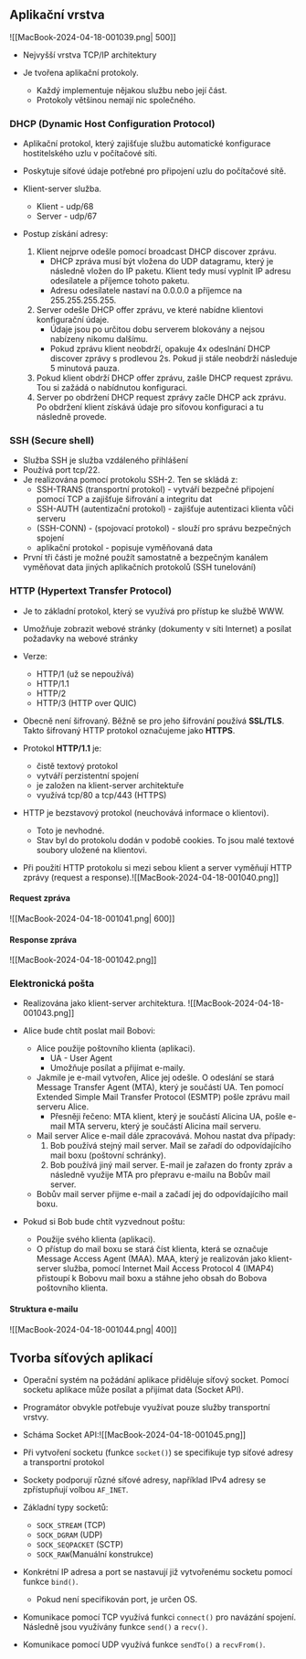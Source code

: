 ## Aplikační vrstva
![[MacBook-2024-04-18-001039.png| 500]]
- Nejvyšší vrstva TCP/IP architektury

- Je tvořena aplikační protokoly.
	- Každý implementuje nějakou službu nebo její část.
	- Protokoly většinou nemají nic společného.

### DHCP (Dynamic Host Configuration Protocol)
- Aplikační protokol, který zajišťuje službu automatické konfigurace hostitelského uzlu v počítačové síti.
- Poskytuje síťové údaje potřebné pro připojení uzlu do počítačové sítě.
- Klient-server služba. 
	- Klient - udp/68
	- Server - udp/67

- Postup získání adresy:
	1. Klient nejprve odešle pomocí broadcast DHCP discover zprávu.
		- DHCP zpráva musí být vložena do UDP datagramu, který je následně vložen do IP paketu. Klient tedy musí vyplnit IP adresu odesílatele a příjemce tohoto paketu. 
		- Adresu odesílatele nastaví na 0.0.0.0 a příjemce na 255.255.255.255.
	2. Server odešle DHCP offer zprávu, ve které nabídne klientovi konfigurační údaje.
		- Údaje jsou po určitou dobu serverem blokovány a nejsou nabízeny nikomu dalšímu.
		- Pokud zprávu klient neobdrží, opakuje 4x odeslnání DHCP discover zprávy s prodlevou 2s. Pokud ji stále neobdrží následuje 5 minutová pauza.
	3. Pokud klient obdrží DHCP offer zprávu, zašle DHCP request zprávu. Tou si zažádá o nabídnutou konfiguraci.
	4. Server po obdržení DHCP request zprávy začle DHCP ack zprávu. Po obdržení klient získává údaje pro síťovou konfiguraci a tu následně provede.

### SSH (Secure shell)
- Služba SSH je služba vzdáleného přihlášení
- Používá port tcp/22.
- Je realizována pomocí protokolu SSH-2. Ten se skládá z:
	- SSH-TRANS (transportní protokol) - vytváří bezpečné připojení pomocí TCP a zajišťuje šifrování a integritu dat
	- SSH-AUTH (autentizační protokol) - zajišťuje autentizaci klienta vůči serveru
	- (SSH-CONN) - (spojovací protokol) - slouží pro správu bezpečných spojení
	- aplikační protokol - popisuje vyměňovaná data
- První tři části je možné použít samostatně a bezpečným kanálem vyměňovat data jiných aplikačních protokolů (SSH tunelování)

### HTTP (Hypertext Transfer Protocol)
- Je to základní protokol, který se využívá pro přístup ke službě WWW.
- Umožňuje zobrazit webové stránky (dokumenty v síti Internet) a posílat požadavky na webové stránky
- Verze:
	- HTTP/1 (už se nepoužívá)
	- HTTP/1.1
	- HTTP/2
	- HTTP/3 (HTTP over QUIC)

- Obecně není šifrovaný. Běžně se pro jeho šifrování používá **SSL/TLS**. Takto šifrovaný HTTP protokol označujeme jako **HTTPS**.

- Protokol **HTTP/1.1** je:
	- čistě textový protokol 
	- vytváří perzistentní spojení 
	- je založen na klient-server architektuře
	- využívá tcp/80 a tcp/443 (HTTPS)

- HTTP je bezstavový protokol (neuchovává informace o klientovi). 
	- Toto je nevhodné.
	- Stav byl do protokolu dodán v podobě cookies. To jsou malé textové soubory uložené na klientovi.

- Při použití HTTP protokolu si mezi sebou klient a server vyměňují HTTP zprávy (request a response).![[MacBook-2024-04-18-001040.png]]

#### Request zpráva
![[MacBook-2024-04-18-001041.png| 600]]

#### Response zpráva
![[MacBook-2024-04-18-001042.png]]

### Elektronická pošta
- Realizována jako klient-server architektura.
![[MacBook-2024-04-18-001043.png]]
- Alice bude chtít poslat mail Bobovi:
	- Alice použije poštovního klienta (aplikaci). 
		- UA - User Agent
		- Umožňuje posílat a přijímat e-maily.
	- Jakmile je e-mail vytvořen, Alice jej odešle. O odeslání se stará Message Transfer Agent (MTA), který je součástí UA. Ten pomocí Extended Simple Mail Transfer Protocol (ESMTP) pošle zprávu mail serveru Alice.
		- Přesněji řečeno: MTA klient, který je součástí Alicina UA, pošle e-mail MTA serveru, který je součástí Alicina mail serveru.
	- Mail server Alice e-mail dále zpracovává. Mohou nastat dva případy:
		1. Bob používá stejný mail server. Mail se zařadí do odpovídajícího mail boxu (poštovní schránky).
		2. Bob používá jiný mail server. E-mail je zařazen do fronty zpráv a následně využije MTA pro přepravu e-mailu na Bobův mail server. 
	- Bobův mail server přijme e-mail a začadí jej do odpovídajícího mail boxu.

- Pokud si Bob bude chtít vyzvednout poštu:
	- Použije svého klienta (aplikaci).
	- O přístup do mail boxu se stará číst klienta, která se označuje Message Access Agent (MAA). MAA, který je realizován jako klient-server služba, pomocí Internet Mail Access Protocol 4 (IMAP4) přistoupí k Bobovu mail boxu a stáhne jeho obsah do Bobova poštovního klienta.

#### Struktura e-mailu
![[MacBook-2024-04-18-001044.png| 400]]

## Tvorba síťových aplikací
- Operační systém na požádání aplikace přiděluje síťový socket. Pomocí socketu aplikace může posílat a přijímat data (Socket API).
- Programátor obvykle potřebuje využívat pouze služby transportní vrstvy.

- Scháma Socket API:![[MacBook-2024-04-18-001045.png]]
- Při vytvoření socketu (funkce `socket()`) se specifikuje typ síťové adresy a transportní protokol
- Sockety podporují různé síťové adresy, například IPv4 adresy se zpřístupňují volbou `AF_INET`.
- Základní typy socketů:
	- `SOCK_STREAM` (TCP)
	- `SOCK_DGRAM` (UDP)
	- `SOCK_SEQPACKET` (SCTP)
	- `SOCK_RAW`(Manuální konstrukce)

- Konkrétní IP adresa a port se nastavují již vytvořenému socketu pomocí funkce `bind()`. 
	- Pokud není specifikován port, je určen OS.
- Komunikace pomocí TCP využívá funkci `connect()` pro navázání spojení. Následně jsou využívány funkce `send()` a `recv()`.
- Komunikace pomocí UDP využívá funkce `sendTo()` a `recvFrom()`.